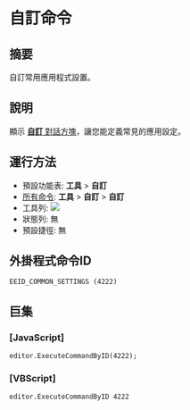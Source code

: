# 自訂命令

## 摘要

自訂常用應用程式設置。

## 說明

顯示 [**自訂** 對話方塊](../../dlg/customize/index)，讓您能定義常見的應用設定。

## 運行方法

- 預設功能表: **工具** \> **自訂**
- [所有命令](all_commands): **工具** >
**自訂** \> **自訂**
- 工具列: ![](../../images/commonsettings..png)
- 狀態列: 無
- 預設捷徑: 無

## 外掛程式命令ID

```
EEID_COMMON_SETTINGS (4222)
```

## 巨集

### \[JavaScript\]

```
editor.ExecuteCommandByID(4222);
```

### \[VBScript\]

```
editor.ExecuteCommandByID 4222
```
